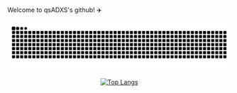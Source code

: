Welcome to qsADXS's github! :airplane:

![snake](https://raw.githubusercontent.com/qsADXS/qsADXS/output/github-contribution-grid-snake.svg)

<div align="center">
  
  [![Top Langs](https://github-readme-stats.vercel.app/api/top-langs/?username=qsadxs&card_width=450&layout=compact)](https://github.com/anuraghazra/github-readme-stats)
  
  <br/>
  
</div>
